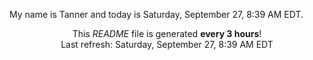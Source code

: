 My name is Tanner and today is Saturday, September 27, 8:39 AM EDT.

<p align="center">This <i>README</i> file is generated <b>every 3 hours</b>!</br>Last refresh: Saturday, September 27, 8:39 AM EDT<br /></p>
